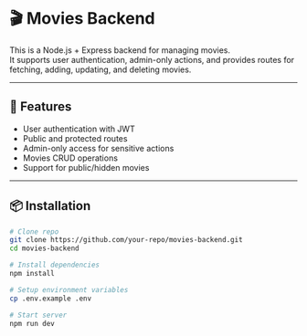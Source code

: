 # 🎬 Movies Backend

This is a Node.js + Express backend for managing movies.  
It supports user authentication, admin-only actions, and provides routes for fetching, adding, updating, and deleting movies.  

---

## 🚀 Features
- User authentication with JWT
- Public and protected routes
- Admin-only access for sensitive actions
- Movies CRUD operations
- Support for public/hidden movies

---

## 📦 Installation

```bash
# Clone repo
git clone https://github.com/your-repo/movies-backend.git
cd movies-backend

# Install dependencies
npm install

# Setup environment variables
cp .env.example .env

# Start server
npm run dev
